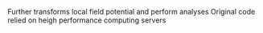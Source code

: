 
Further transforms local field potential and perform analyses
Original code relied on heigh performance computing servers
